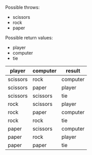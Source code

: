 
Possible throws:
- scissors
- rock
- paper

Possible return values:
- player
- computer
- tie

player | computer | result
---|---|---
scissors | rock | computer
scissors | paper | player
scissors | scissors | tie
rock | scissors | player
rock | paper | computer
rock | rock | tie
paper | scissors | computer
paper | rock | player
paper | paper | tie